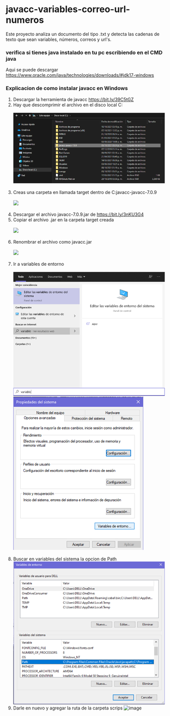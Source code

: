 # javacc-variables-correo-url-numeros
Este proyecto analiza un documento del tipo .txt y detecta las cadenas de texto que sean variables, números, correos y url's.

### verifica si tienes java instalado en tu pc escribiendo en el CMD java
Aqui se puede descargar https://www.oracle.com/java/technologies/downloads/#jdk17-windows

### Explicacion de como instalar javacc en Windows

1. Descargar la herramienta de javacc  https://bit.ly/39C5tGZ
2. Hay que descomprimir el archivo en el disco local C:
<br/><br/>
![](https://github.com/omar49511/javacc-variables-correo-url-numeros/blob/main/javacc%20programas/imagenes/Captura%20de%20pantalla%202021-10-12%20153039.png?raw=true)
<br/><br/>
3. Creas una carpeta en llamada target dentro de C:javacc-javacc-7.0.9
<br/><br/>
![](https://static.javatpoint.com/core/images/javacc6.png)
<br/><br/>
4. Descargar el archivo javacc-7.0.9.jar de https://bit.ly/3nKU3G4
5. Copiar el archivo .jar en la carpeta target creada
<br/><br/>
![](https://static.javatpoint.com/core/images/javacc7.png)
<br/><br/>
6. Renombrar el archivo como javacc.jar
<br/><br/>
![](https://static.javatpoint.com/core/images/javacc8.png)
<br/><br/>
7. Ir a variables de entorno
<br/><br/>
![](https://github.com/omar49511/javacc-variables-correo-url-numeros/blob/main/javacc%20programas/imagenes/Captura%20de%20pantalla%202021-10-12%20165954.png?raw=true)
![](https://github.com/omar49511/javacc-variables-correo-url-numeros/blob/main/javacc%20programas/imagenes/Captura%20de%20pantalla%202021-10-12%20170512.png?raw=true)
<br/><br/>
8. Buscar en variables del sistema la opcion de Path
![](https://github.com/omar49511/javacc-variables-correo-url-numeros/blob/main/javacc%20programas/imagenes/Captura%20de%20pantalla%202021-10-12%20170559.png?raw=true)
9. Darle en nuevo y agregar la ruta de la carpeta scrips
![image](https://user-images.githubusercontent.com/72781778/137098134-359a72e3-c4e5-4a47-976a-56b62515477f.png)


